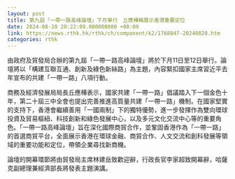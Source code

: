 ```yaml
---
layout: post
title: 第九屆「一帶一路高峰論壇」下月舉行　丘應樺稱展示香港重要定位
date: 2024-08-28 20:22:09.000000000 +08:00
link: https://news.rthk.hk/rthk/ch/component/k2/1768047-20240828.htm
categories: rthk
---
```


由政府及貿發局合辦的第九屆「一帶一路高峰論壇」將於下月11日至12日舉行。論壇將以「構建互聯互通、創新及綠色新絲路」為主題，內容緊扣國家主席習近平去年宣布的共建「一帶一路」八項行動。

商務及經濟發展局局長丘應樺表示，國家共建「一帶一路」倡議踏入下一個金色十年，第二十屆三中全會也提出完善推進高質量共建「一帶一路」機制。在國家堅實的支持下，香港會繼續善用「一國兩制」下的獨特優勢，進一步發揮作為雙向環球投資及貿易樞紐、科技創新和綠色發展中心，以及多元文化交流中心等的重要角色。「一帶一路高峰論壇」旨在深化國際商貿合作，並鞏固香港作為「一帶一路」的首選商貿平台，全面展示香港在環球金融、商貿合作、人文交流和創科發展等領域的重要功能和定位，帶領企業尋找新商機。

論壇的開幕環節將由貿發局主席林建岳致歡迎辭，行政長官李家超致開幕辭，哈薩克副總理兼經濟部長將發表主題演講。
